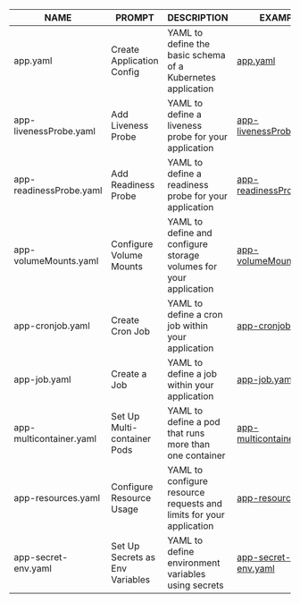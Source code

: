 | NAME                        | PROMPT                             | DESCRIPTION                                                              | EXAMPLE                                     |
|-----------------------------|------------------------------------|--------------------------------------------------------------------------|---------------------------------------------|
| app.yaml                    | Create Application Config          | YAML to define the basic schema of a Kubernetes application              | [app.yaml](/app.yaml)                 |
| app-livenessProbe.yaml      | Add Liveness Probe                 | YAML to define a liveness probe for your application                    | [app-livenessProbe.yaml](/app-livenessProbe.yaml) |
| app-readinessProbe.yaml     | Add Readiness Probe                | YAML to define a readiness probe for your application                   | [app-readinessProbe.yaml](/app-readinessProbe.yaml) |
| app-volumeMounts.yaml       | Configure Volume Mounts            | YAML to define and configure storage volumes for your application       | [app-volumeMounts.yaml](/app-volumeMounts.yaml) |
| app-cronjob.yaml            | Create Cron Job                    | YAML to define a cron job within your application                       | [app-cronjob.yaml](/app-cronjob.yaml) |
| app-job.yaml                | Create a Job                       | YAML to define a job within your application                            | [app-job.yaml](/app-job.yaml) |
| app-multicontainer.yaml     | Set Up Multi-container Pods        | YAML to define a pod that runs more than one container                  | [app-multicontainer.yaml](/app-multicontainer.yaml) |
| app-resources.yaml          | Configure Resource Usage           | YAML to configure resource requests and limits for your application     | [app-resources.yaml](/app-resources.yaml) |
| app-secret-env.yaml         | Set Up Secrets as Env Variables    | YAML to define environment variables using secrets                      | [app-secret-env.yaml](/app-secret-env.yaml) |